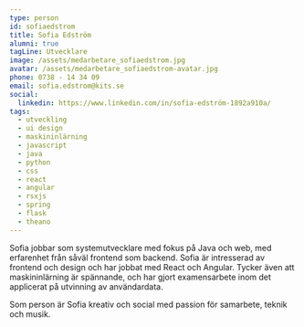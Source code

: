 ```yaml
---
type: person
id: sofiaedstrom
title: Sofia Edström
alumni: true
tagLine: Utvecklare
image: /assets/medarbetare_sofiaedstrom.jpg
avatar: /assets/medarbetare_sofiaedstrom-avatar.jpg
phone: 0738 - 14 34 09
email: sofia.edstrom@kits.se
social:
  linkedin: https://www.linkedin.com/in/sofia-edström-1892a910a/
tags:
  - utveckling
  - ui design
  - maskininlärning
  - javascript
  - java
  - python
  - css
  - react
  - angular
  - rsxjs
  - spring
  - flask
  - theano
---
```


Sofia jobbar som systemutvecklare med fokus på Java och web, med erfarenhet från såväl frontend som backend. Sofia är intresserad av frontend och design och har jobbat med React och Angular. Tycker även att maskininlärning är spännande, och har gjort examensarbete inom det applicerat på utvinning av användardata.

Som person är Sofia kreativ och social med passion för samarbete, teknik och musik.
